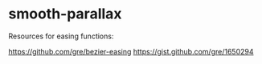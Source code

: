 # smooth-parallax


Resources for easing functions:

https://github.com/gre/bezier-easing
https://gist.github.com/gre/1650294
